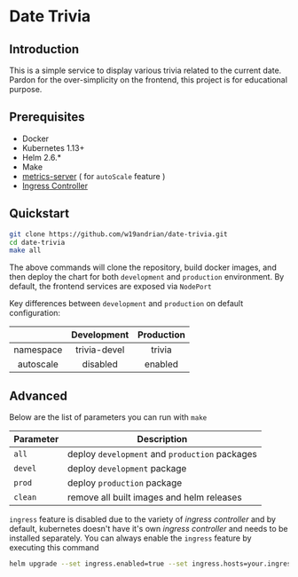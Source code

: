 # Date Trivia

## Introduction
This is a simple service to display various trivia related to the current date. Pardon for the over-simplicity on the frontend, this project is for educational purpose.

## Prerequisites
- Docker
- Kubernetes 1.13+
- Helm 2.6.*
- Make
- [metrics-server](https://github.com/kubernetes-sigs/metrics-server) ( for `autoScale` feature )
- [Ingress Controller](https://kubernetes.io/docs/concepts/services-networking/ingress-controllers/)
  
## Quickstart
```sh
git clone https://github.com/w19andrian/date-trivia.git
cd date-trivia
make all
```
The above commands will clone the repository, build docker images, and then deploy the chart for both `development` and `production` environment. By default, the frontend services are exposed via `NodePort`

Key differences between `development` and `production` on default configuration: 

|            | Development         | Production     |
|:----------:|:-------------------:|:--------------:|
| namespace  | trivia-devel        | trivia         |
| autoscale  | disabled            | enabled        |


## Advanced


Below are the list of parameters you can run with `make`

| Parameter  | Description                                      |
| ---------- | -------------------------------------------------|
| `all`      | deploy `development` and `production` packages   |
| `devel`    | deploy `development` package                     |
| `prod`     | deploy `production` package                      |
| `clean`    | remove all built images and helm releases        |

`ingress` feature is disabled due to the variety of *ingress controller*  and by default, kubernetes doesn't have it's own *ingress controller* and needs to be installed separately. You can always enable the `ingress` feature by executing this command 
```sh
helm upgrade --set ingress.enabled=true --set ingress.hosts=your.ingress.host my-release path/to/chart
```